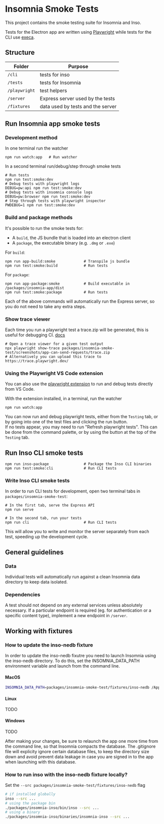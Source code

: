 # Insomnia Smoke Tests

This project contains the smoke testing suite for Insomnia and Inso.

Tests for the Electron app are written using [Playwright](https://github.com/microsoft/playwright)  while tests for the CLI use [execa](https://github.com/sindresorhus/execa).

## Structure

| Folder       | Purpose                           |
| ------------ | --------------------------------- |
| `/cli`       | tests for inso                    |
| `/tests`     | tests for Insomnia                |
| `/playwright`| test helpers                      |
| `/server`    | Express server used by the tests  |
| `/fixtures`  | data used by tests and the server |

## Run Insomnia app smoke tests

### Development method

In one terminal run the watcher

```shell
npm run watch:app   # Run watcher
```

In a second terminal run/debug/step through smoke tests

```shell
# Run tests
npm run test:smoke:dev
# Debug tests with playwright logs
DEBUG=pw:api npm run test:smoke:dev
# Debug tests with insomnia console logs
DEBUG=pw:browser npm run test:smoke:dev
# Step through tests with playwright inspector
PWDEBUG=1 npm run test:smoke:dev
```

### Build and package methods

It's possible to run the smoke tests for:

- A `build`, the JS bundle that is loaded into an electron client
- A `package`, the executable binary (e.g. `.dmg` or `.exe`)
  
For `build`:

```shell
npm run app-build:smoke             # Transpile js bundle
npm run test:smoke:build            # Run tests
```

For `package`:

```shell
npm run app-package:smoke           # Build executable in /packages/insomnia-app/dist
npm run test:smoke:package          # Run tests
```

Each of the above commands will automatically run the Express server, so you do not need to take any extra steps.

### Show trace viewer

Each time you run a playwright test a trace.zip will be generated, this is useful for debugging CI. [docs](https://playwright.dev/docs/trace-viewer)

```shell
# Open a trace viewer for a given test output
npx playwright show-trace packages/insomnia-smoke-test/screenshots/app-can-send-requests/trace.zip
# Alternatively you can upload this trace to https://trace.playwright.dev/
```

### Using the Playwright VS Code extension

You can also use the [playwright extension](https://marketplace.visualstudio.com/items?itemName=ms-playwright.playwright) to run and debug tests directly from VS Code.

With the extension installed, in a terminal, run the watcher
```shell
npm run watch:app
```

You can now run and debug playwright tests, either from the `Testing` tab, or by going into one of the test files and clicking the run button.  
If no tests appear, you may need to run "Refresh playwright tests". This can be done from the command palette, or by using the button at the top of the `Testing` tab.

## Run Inso CLI smoke tests

```shell
npm run inso-package                # Package the Inso CLI binaries
npm run test:smoke:cli              # Run CLI tests
```

### Write Inso CLI smoke tests

In order to run CLI tests for development, open two terminal tabs in `packages/insomnia-smoke-test`:

```shell
# In the first tab, serve the Express API
npm run serve

# In the second tab, run your tests
npm run cli                         # Run CLI tests
```

This will allow you to write and monitor the server separately from each test, speeding up the development cycle.

## General guidelines

### Data

Individual tests will automatically run against a clean Insomnia data directory to keep data isolated.

### Dependencies

A test should not depend on any external services unless absolutely necessary. If a particular endpoint is required (eg. for authentication or a specific content type), implement a new endpoint in `/server`.

## Working with fixtures

### How to update the inso-nedb fixture

In order to update the inso-nedb fixutre you need to launch Insomnia using the inso-nedb directory. To do this, set the INSOMNIA_DATA_PATH environment variable and launch from the command line.

#### MacOS

```bash
INSOMNIA_DATA_PATH=packages/insomnia-smoke-test/fixtures/inso-nedb /Applications/Insomnia.app/Contents/MacOS/Insomnia
```

#### Linux

TODO

#### Windows

TODO

After making your changes, be sure to relaunch the app one more time from the command line, so that Insomnia compacts the database. The .gitignore file will explicity ignore certain database files, to keep the directory size down and avoid prevent data leakage in case you are signed in to the app when launching with this database.

### How to run inso with the inso-nedb fixture locally?

Set the `--src packages/insomnia-smoke-test/fixtures/inso-nedb` flag

```bash
# if installed globally
inso --src ...
# using the package bin
./packages/insomnia-inso/bin/inso --src ...
# using a binary
./packages/insomnia-inso/binaries/insomnia-inso --src ...
```
